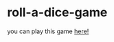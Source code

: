 # roll-a-dice-game 
you can play this game [here!](https://mobinshahidi.github.io/roll-a-dice-game/)
